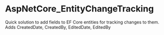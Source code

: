 # AspNetCore_EntityChangeTracking
Quick solution to add fields to EF Core entities for tracking changes to them. Adds CreatedDate, CreatedBy, EditedDate, EditedBy

